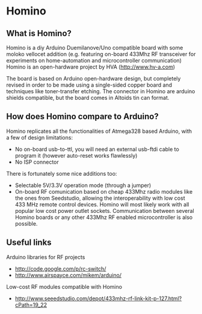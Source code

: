 Homino
======

What is Homino?
---------------

Homino is a diy Arduino Duemilanove/Uno compatible board with some moloko vellocet addition
(e.g. featuring on-board 433Mhz RF transceiver for experiments on home-automation and microcontroller communication)
Homino is an open-hardware project by HVA (http://www.hv-a.com)

The board is based on Arduino open-hardware design, but completely revised in order to be made using a single-sided copper board and techniques like toner-transfer etching.
The connector in Homino are arduino shields compatible, but the board comes in Altoids tin can format.


How does Homino compare to Arduino?
-----------------------------------

Homino replicates all the functionalities of Atmega328 based Arduino, with a few of design limitations:

- No on-board usb-to-ttl, you will need an external usb-ftdi cable to program it (however auto-reset works flawlessly)
- No ISP connector

There is fortunately some nice additions too:

- Selectable 5V/3.3V operation mode (through a jumper)
- On-board RF comunication based on cheap 433Mhz radio modules like the ones from Seedstudio, allowing the interoperability with low cost 433 MHz remote control devices. Homino will most likely work with all popular low cost power outlet sockets.
Communication between several Homino boards or any other 433Mhz RF enabled microcontroller is also possible.



Useful links
------------

Arduino libraries for RF projects
- http://code.google.com/p/rc-switch/
- http://www.airspayce.com/mikem/arduino/

Low-cost RF modules compatible with Homino
- http://www.seeedstudio.com/depot/433mhz-rf-link-kit-p-127.html?cPath=19_22
